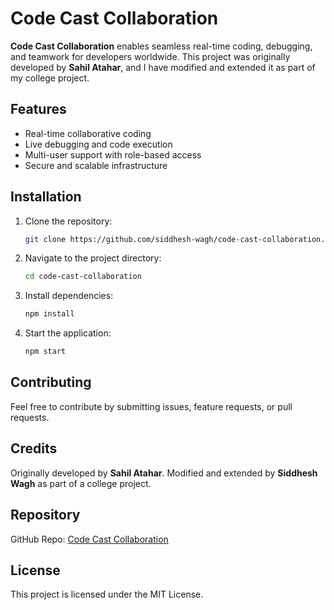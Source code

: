 # Code Cast Collaboration  

**Code Cast Collaboration** enables seamless real-time coding, debugging, and teamwork for developers worldwide. This project was originally developed by **Sahil Atahar**, and I have modified and extended it as part of my college project.  

## Features  
- Real-time collaborative coding  
- Live debugging and code execution  
- Multi-user support with role-based access  
- Secure and scalable infrastructure  

## Installation  
1. Clone the repository:  
   ```sh  
   git clone https://github.com/siddhesh-wagh/code-cast-collaboration.git  
   ```  
2. Navigate to the project directory:  
   ```sh  
   cd code-cast-collaboration  
   ```  
3. Install dependencies:  
   ```sh  
   npm install  
   ```  
4. Start the application:  
   ```sh  
   npm start  
   ```  

## Contributing  
Feel free to contribute by submitting issues, feature requests, or pull requests.  

## Credits  
Originally developed by **Sahil Atahar**. Modified and extended by **Siddhesh Wagh** as part of a college project.  

## Repository  
GitHub Repo: [Code Cast Collaboration](https://github.com/siddhesh-wagh/code-cast-collaboration)  

## License  
This project is licensed under the MIT License.  
